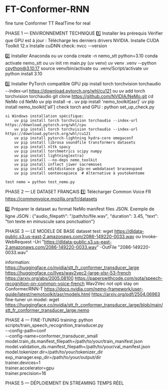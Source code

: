 # FT-Conformer-RNN
fine tune Conformer TT RealTime for real

PHASE 1 — ENVIRONNEMENT TECHNIQUE
1️⃣ Installer les prérequis
    Vérifier que GPU est à jour :
        Télécharge les derniers drivers NVIDIA.
        Installe CUDA Toolkit 12.x
        Installe cuDNN
        check: nvcc --version

2️⃣ Installer Anaconda ou uv
    conda create -n nemo_stt python=3.10
    conda activate nemo_stt
    ou
    uv init 
    rm main.py
    (uv venv)
    uv venv .venv --python cpython@3.10.17
    source venv/bin/activate ou .venv/Script/activate
    uv python install 3.10

3️⃣ Installer PyTorch compatible GPU
    pip install torch torchvision torchaudio --index-url https://download.pytorch.org/whl/cu121
    ou
    uv add torch torchvision torchaudio
    git clone https://github.com/NVIDIA/NeMo.git
cd NeMo
    cd NeMo
    uv pip install -e .
    uv pip install 'nemo_toolkit[asr]'
    uv pip install nemo_toolkit['all']
    check torch and GPU : python set_up_check.py

    si Windows installation spécifique:
        uv pip install torch torchvision torchaudio --index-url https://download.pytorch.org/whl/cpu
        uv pip install torch torchvision torchaudio --index-url https://download.pytorch.org/whl/cu121
        uv pip install pytorch-lightning hydra-core omegaconf
        uv pip install librosa soundfile transformers datasets
        uv pip install nltk spacy
        uv pip install torchmetrics scipy numpy
        uv pip install lightning[extra]
        uv pip install --no-deps nemo_toolkit
        uv pip install inflect jiwer sacremoses
        uv pip install editdistance g2p-en webdataset braceexpand
        uv pip install sentencepiece  # Alternative à youtokentome

    test nemo = python test_nemo.py

PHASE 2 — LE DATASET FRANÇAIS
1️⃣ Télécharger Common Voice FR
    https://commonvoice.mozilla.org/fr/datasets

2️⃣ Préparer le dataset au format NeMo
    manifest files JSON.
    Exemple de ligne JSON :
        {"audio_filepath": "/path/to/file.wav", "duration": 3.45, "text": "ton texte en minuscule sans ponctuation"}

 PHASE 3 — LE MODELE DE BASE
 dataset test:  wget https://dldata-public.s3.us-east-2.amazonaws.com/2086-149220-0033.wav
 ou 
 Invoke-WebRequest -Uri "https://dldata-public.s3.us-east-2.amazonaws.com/2086-149220-0033.wav" -OutFile "2086-149220-0033.wav"

 information: 
    https://huggingface.co/nvidia/stt_fr_conformer_transducer_large
    https://huggingface.co/Ilyes/wav2vec2-large-xlsr-53-french
    https://arxiv.org/abs/2005.08100
    https://paperswithcode.com/sota/speech-recognition-on-common-voice-french
    Wav2Vec not opti stay on Conformer/RNN-T
    https://docs.nvidia.com/nemo-framework/user-guide/latest/nemotoolkit/asr/models.html
    https://arxiv.org/pdf/2504.06963
 fine-tuner un model:
    wget https://huggingface.co/nvidia/stt_fr_conformer_transducer_large/blob/main/stt_fr_conformer_transducer_large.nemo

 PHASE 4 — FINE-TUNING
training:
    python scripts/train_speech_recognition_transducer.py \
    --config-path=conf \
    --config-name=conformer_transducer_small \
    model.train_ds.manifest_filepath=/path/to/your/train_manifest.json \
    model.validation_ds.manifest_filepath=/path/to/your/val_manifest.json \
    model.tokenizer.dir=/path/to/your/tokenizer_dir \
    exp_manager.exp_dir=/path/to/your/output/dir \
    trainer.devices=1 \
    trainer.accelerator=gpu \
    trainer.precision=16

PHASE 5 — DÉPLOIEMENT EN STREAMING TEMPS RÉEL